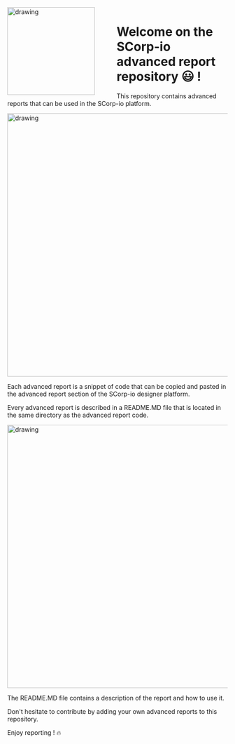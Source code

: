 <img style='float:left;margin-right: 50px' src="https://github.com/tech-scorpio/scorpio-advanced-reports/blob/master/assets/scorpio-logo-wotext.svg?raw=true" alt="drawing" width="200"/> 

# Welcome on the SCorp-io advanced report repository :smiley: !

This repository contains advanced reports that can be used in the SCorp-io platform.


<img src="https://github.com/tech-scorpio/scorpio-advanced-reports/blob/master/assets/scorpio-designer-advanced-report.png?raw=true" alt="drawing" width="600"/> 

Each advanced report is a snippet of code that can be copied and pasted in the advanced report section of the SCorp-io
designer platform.

Every advanced report is described in a README.MD file that is located in the same directory as the advanced report
code.

<img src="https://github.com/tech-scorpio/scorpio-advanced-reports/blob/master/assets/advanced-report-directory.png?raw=true" alt="drawing" width="600"/> 

The README.MD file contains a description of the report and how to use it.

Don't hesitate to contribute by adding your own advanced reports to this repository.

Enjoy reporting ! :fire: 
